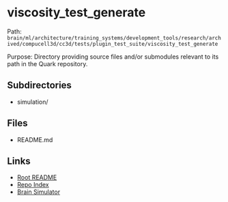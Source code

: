 # viscosity_test_generate

Path: `brain/ml/architecture/training_systems/development_tools/research/archived/compucell3d/cc3d/tests/plugin_test_suite/viscosity_test_generate`

Purpose: Directory providing source files and/or submodules relevant to its path in the Quark repository.

## Subdirectories
- simulation/

## Files
- README.md

## Links
- [Root README](../../../../../../../../../../../README.md)
- [Repo Index](../../../../../../../../../../../repo_index.json)
- [Brain Simulator](../../../../../../../../../../../brain/architecture/brain_simulator.py)
